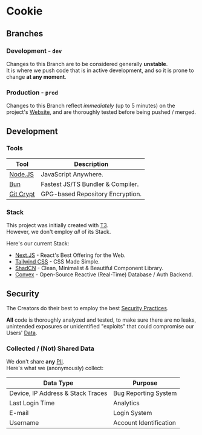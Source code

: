 # Cookie


## Branches

### Development - `dev`

Changes to this Branch are to be considered generally **unstable**.<br>
It is where we push code that is in active development, and so it is prone to change **at any moment**.

### Production - `prod`

Changes to this Branch reflect *immediately* (up to 5 minutes) on the project's [Website](https://cookie.overclock.pt), and are thoroughly tested before being pushed / merged.

## Development

### Tools

| Tool        | Description                           |
|-------------|---------------------------------------|
| [Node.JS](https://nodejs.org)      | JavaScript Anywhere.                        |
| [Bun](https://bun.sh)              | Fastest JS/TS Bundler & Compiler.           |
| [Git Crypt](https://github.com/AGWA/git-crypt) | GPG-based Repository Encryption.            |

### Stack

This project was initially created with [T3](https://create.t3.gg).<br>
However, we don't employ *all* of its Stack.

Here's our current Stack:
- [Next.JS](https://nextjs.org) - React's Best Offering for the Web.
- [Tailwind CSS](https://tailwindcss.com) - CSS Made Simple.
- [ShadCN](https://ui.shadcn.com/) - Clean, Minimalist & Beautiful Component Library.
- [Convex](https://convex.dev/) - Open-Source Reactive (Real-Time) Database / Auth Backend.

## Security

The Creators do their best to employ the best [Security Practices](https://owasp.org/www-project-secure-coding-practices-quick-reference-guide/stable-en/01-introduction/05-introduction).

**All** code is thoroughly analyzed and tested, to make sure there are no leaks, unintended exposures or unidentified "exploits" that could compromise our Users' [Data](#collected-data).

### Collected / (Not) Shared Data

We don't share **any** [PII](https://www.security.org/identity-theft/what-is-pii/).<br>
Here's what we (anonymously) collect:

| Data Type   | Purpose                      |
|-------------|-----------------------------|
| Device, IP Address & Stack Traces | Bug Reporting System |
| Last Login Time | Analytics               |
| E-mail      | Login System            |
| Username    | Account Identification  |